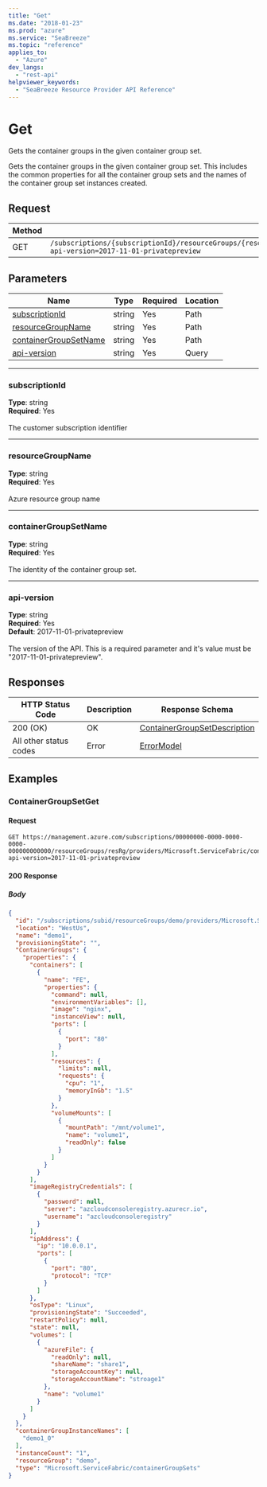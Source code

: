 ```yaml
---
title: "Get"
ms.date: "2018-01-23"
ms.prod: "azure"
ms.service: "SeaBreeze"
ms.topic: "reference"
applies_to: 
  - "Azure"
dev_langs: 
  - "rest-api"
helpviewer_keywords: 
  - "SeaBreeze Resource Provider API Reference"
---
```

# Get
Gets the container groups in the given container group set.

Gets the container groups in the given container group set. This includes the common properties for all the container group sets and the names of the container group set instances created.

## Request
| Method | Request URI |
| ------ | ----------- |
| GET | `/subscriptions/{subscriptionId}/resourceGroups/{resourceGroupName}/providers/Microsoft.ServiceFabric/containerGroupSets/{containerGroupSetName}?api-version=2017-11-01-privatepreview` |


## Parameters
| Name | Type | Required | Location |
| --- | --- | --- | --- |
| [subscriptionId](#subscriptionid) | string | Yes | Path |
| [resourceGroupName](#resourcegroupname) | string | Yes | Path |
| [containerGroupSetName](#containergroupsetname) | string | Yes | Path |
| [api-version](#api-version) | string | Yes | Query |

____
### subscriptionId
__Type__: string <br/>
__Required__: Yes<br/>
<br/>
The customer subscription identifier

____
### resourceGroupName
__Type__: string <br/>
__Required__: Yes<br/>
<br/>
Azure resource group name

____
### containerGroupSetName
__Type__: string <br/>
__Required__: Yes<br/>
<br/>
The identity of the container group set.

____
### api-version
__Type__: string <br/>
__Required__: Yes<br/>
__Default__: 2017-11-01-privatepreview <br/>
<br/>
The version of the API. This is a required parameter and it's value must be "2017-11-01-privatepreview".

## Responses

| HTTP Status Code | Description | Response Schema |
| --- | --- | --- |
| 200 (OK) | OK<br/> | [ContainerGroupSetDescription](seabreeze-model-containergroupsetdescription.md) |
| All other status codes | Error<br/> | [ErrorModel](seabreeze-model-errormodel.md) |

## Examples

### ContainerGroupSetGet

#### Request
```
GET https://management.azure.com/subscriptions/00000000-0000-0000-0000-000000000000/resourceGroups/resRg/providers/Microsoft.ServiceFabric/containerGroupSets/demo1?api-version=2017-11-01-privatepreview
```

#### 200 Response
##### Body
```json
{
  "id": "/subscriptions/subid/resourceGroups/demo/providers/Microsoft.ServiceFabric/containerGroupSets/demo1",
  "location": "WestUs",
  "name": "demo1",
  "provisioningState": "",
  "ContainerGroups": {
    "properties": {
      "containers": [
        {
          "name": "FE",
          "properties": {
            "command": null,
            "environmentVariables": [],
            "image": "nginx",
            "instanceView": null,
            "ports": [
              {
                "port": "80"
              }
            ],
            "resources": {
              "limits": null,
              "requests": {
                "cpu": "1",
                "memoryInGb": "1.5"
              }
            },
            "volumeMounts": [
              {
                "mountPath": "/mnt/volume1",
                "name": "volume1",
                "readOnly": false
              }
            ]
          }
        }
      ],
      "imageRegistryCredentials": [
        {
          "password": null,
          "server": "azcloudconsoleregistry.azurecr.io",
          "username": "azcloudconsoleregistry"
        }
      ],
      "ipAddress": {
        "ip": "10.0.0.1",
        "ports": [
          {
            "port": "80",
            "protocol": "TCP"
          }
        ]
      },
      "osType": "Linux",
      "provisioningState": "Succeeded",
      "restartPolicy": null,
      "state": null,
      "volumes": [
        {
          "azureFile": {
            "readOnly": null,
            "shareName": "share1",
            "storageAccountKey": null,
            "storageAccountName": "stroage1"
          },
          "name": "volume1"
        }
      ]
    }
  },
  "containerGroupInstanceNames": [
    "demo1_0"
  ],
  "instanceCount": "1",
  "resourceGroup": "demo",
  "type": "Microsoft.ServiceFabric/containerGroupSets"
}
```

